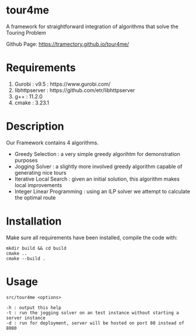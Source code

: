 # tour4me
A framework for straightforward integration of algorithms that solve the Touring Problem


Github Page: https://tramectory.github.io/tour4me/
# Requirements
<ol>
<li>Gurobi : v9.5 : https://www.gurobi.com/</li>
<li>libhttpserver : https://github.com/etr/libhttpserver</li>
<li>g++ : 11.2.0</li>
<li>cmake : 3.23.1</li>
</ol>

# Description
Our Framework contains 4 algorithms.
* Greedy Selection : a very simple greedy algorihtm for demonstration purposes
* Jogging Solver : a slightly more involved greedy algorithm capable of generating nice tours
* Iterative Local Search : given an initial solution, this algorithm makes local improvements
* Integer Linear Programming : using an ILP solver we attempt to calculate the optimal route


# Installation
Make sure all requirements have been installed, compile the code with: 

    mkdir build && cd build
    cmake ..
    cmake --build .
    
# Usage

    src/tour4me <options>
    
    -h : output this help
    -t : run the jogging solver on an test instance without starting a server instance
    -d : run for deployment, server will be hosted on port 80 instead of 8080
